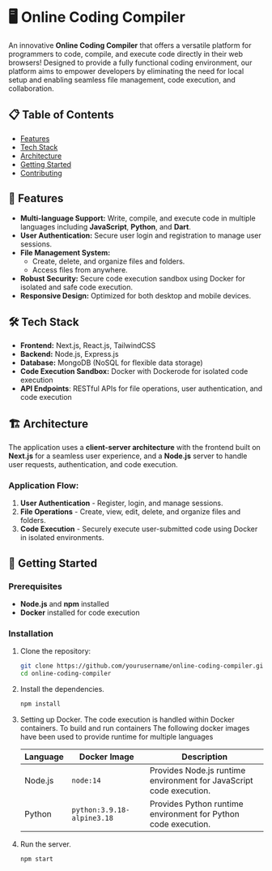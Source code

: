 
# 🖥️ Online Coding Compiler

An innovative **Online Coding Compiler** that offers a versatile platform for programmers to code, compile, and execute code directly in their web browsers! Designed to provide a fully functional coding environment, our platform aims to empower developers by eliminating the need for local setup and enabling seamless file management, code execution, and collaboration.

## 📋 Table of Contents
- [Features](#features)
- [Tech Stack](#tech-stack)
- [Architecture](#architecture)
- [Getting Started](#getting-started)
- [Contributing](#contributing)

## 🌟 Features
- **Multi-language Support:** Write, compile, and execute code in multiple languages including **JavaScript**, **Python**, and **Dart**.
- **User Authentication:** Secure user login and registration to manage user sessions.
- **File Management System:**
  - Create, delete, and organize files and folders.
  - Access files from anywhere.
- **Robust Security:** Secure code execution sandbox using Docker for isolated and safe code execution.
- **Responsive Design:** Optimized for both desktop and mobile devices.

## 🛠️ Tech Stack
- **Frontend:** Next.js, React.js, TailwindCSS
- **Backend:** Node.js, Express.js
- **Database:** MongoDB (NoSQL for flexible data storage)
- **Code Execution Sandbox:** Docker with Dockerode for isolated code execution
- **API Endpoints**: RESTful APIs for file operations, user authentication, and code execution

## 🏗️ Architecture
The application uses a **client-server architecture** with the frontend built on **Next.js** for a seamless user experience, and a **Node.js** server to handle user requests, authentication, and code execution.

### Application Flow:
1. **User Authentication** - Register, login, and manage sessions.
2. **File Operations** - Create, view, edit, delete, and organize files and folders.
3. **Code Execution** - Securely execute user-submitted code using Docker in isolated environments.

## 🚀 Getting Started
### Prerequisites
- **Node.js** and **npm** installed
- **Docker** installed for code execution

### Installation
1. Clone the repository:
   ```bash
   git clone https://github.com/yourusername/online-coding-compiler.git
   cd online-coding-compiler
2. Install the dependencies.
	```bash
	npm install
3. Setting up Docker.
The code execution is handled within Docker containers. To build and run containers
The following docker images have been used to provide runtime for multiple languages

	| Language | Docker Image              | Description                                                |
	|----------|----------------------------|------------------------------------------------------------|
	| Node.js  | `node:14`                  | Provides Node.js runtime environment for JavaScript code execution. |
	| Python   | `python:3.9.18-alpine3.18` | Provides Python runtime environment for Python code execution. |
4. Run the server.
	```bash
	npm start
